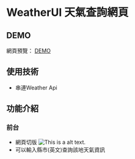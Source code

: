 # WeatherUI 天氣查詢網頁

## DEMO
網頁預覽： [DEMO](https://weather-15814.web.app/)

## 使用技術
* 串連Weather Api 

## 功能介紹

### 前台
* 網頁切版
![This is a alt text.](https://i.imgur.com/MObAZyK.png)
* 可以輸入縣市(英文)查詢該地天氣資訊
